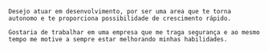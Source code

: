   
    Desejo atuar em desenvolvimento, por ser uma area que te torna autonomo e te proporciona possibilidade de crescimento rápido.
  
    Gostaria de trabalhar em uma empresa que me traga segurança e ao mesmo tempo me motive a sempre estar melhorando minhas habilidades.
